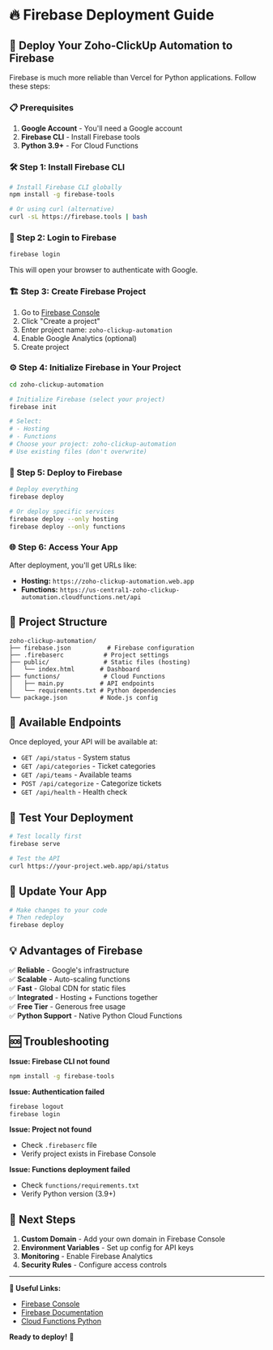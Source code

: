 # 🔥 Firebase Deployment Guide

## 🚀 Deploy Your Zoho-ClickUp Automation to Firebase

Firebase is much more reliable than Vercel for Python applications. Follow these steps:

### 📋 Prerequisites

1. **Google Account** - You'll need a Google account
2. **Firebase CLI** - Install Firebase tools
3. **Python 3.9+** - For Cloud Functions

### 🛠️ Step 1: Install Firebase CLI

```bash
# Install Firebase CLI globally
npm install -g firebase-tools

# Or using curl (alternative)
curl -sL https://firebase.tools | bash
```

### 🔐 Step 2: Login to Firebase

```bash
firebase login
```

This will open your browser to authenticate with Google.

### 🏗️ Step 3: Create Firebase Project

1. Go to [Firebase Console](https://console.firebase.google.com)
2. Click "Create a project"
3. Enter project name: `zoho-clickup-automation`
4. Enable Google Analytics (optional)
5. Create project

### ⚙️ Step 4: Initialize Firebase in Your Project

```bash
cd zoho-clickup-automation

# Initialize Firebase (select your project)
firebase init

# Select:
# - Hosting
# - Functions
# Choose your project: zoho-clickup-automation
# Use existing files (don't overwrite)
```

### 🚀 Step 5: Deploy to Firebase

```bash
# Deploy everything
firebase deploy

# Or deploy specific services
firebase deploy --only hosting
firebase deploy --only functions
```

### 🌐 Step 6: Access Your App

After deployment, you'll get URLs like:
- **Hosting:** `https://zoho-clickup-automation.web.app`
- **Functions:** `https://us-central1-zoho-clickup-automation.cloudfunctions.net/api`

## 📁 Project Structure

```
zoho-clickup-automation/
├── firebase.json          # Firebase configuration
├── .firebaserc           # Project settings
├── public/               # Static files (hosting)
│   └── index.html       # Dashboard
├── functions/            # Cloud Functions
│   ├── main.py          # API endpoints
│   └── requirements.txt # Python dependencies
└── package.json         # Node.js config
```

## 🔧 Available Endpoints

Once deployed, your API will be available at:

- `GET /api/status` - System status
- `GET /api/categories` - Ticket categories  
- `GET /api/teams` - Available teams
- `POST /api/categorize` - Categorize tickets
- `GET /api/health` - Health check

## 🧪 Test Your Deployment

```bash
# Test locally first
firebase serve

# Test the API
curl https://your-project.web.app/api/status
```

## 🔄 Update Your App

```bash
# Make changes to your code
# Then redeploy
firebase deploy
```

## 💡 Advantages of Firebase

✅ **Reliable** - Google's infrastructure  
✅ **Scalable** - Auto-scaling functions  
✅ **Fast** - Global CDN for static files  
✅ **Integrated** - Hosting + Functions together  
✅ **Free Tier** - Generous free usage  
✅ **Python Support** - Native Python Cloud Functions  

## 🆘 Troubleshooting

**Issue: Firebase CLI not found**
```bash
npm install -g firebase-tools
```

**Issue: Authentication failed**
```bash
firebase logout
firebase login
```

**Issue: Project not found**
- Check `.firebaserc` file
- Verify project exists in Firebase Console

**Issue: Functions deployment failed**
- Check `functions/requirements.txt`
- Verify Python version (3.9+)

## 🎯 Next Steps

1. **Custom Domain** - Add your own domain in Firebase Console
2. **Environment Variables** - Set up config for API keys
3. **Monitoring** - Enable Firebase Analytics
4. **Security Rules** - Configure access controls

---

**🔗 Useful Links:**
- [Firebase Console](https://console.firebase.google.com)
- [Firebase Documentation](https://firebase.google.com/docs)
- [Cloud Functions Python](https://firebase.google.com/docs/functions/python)

**Ready to deploy!** 🚀